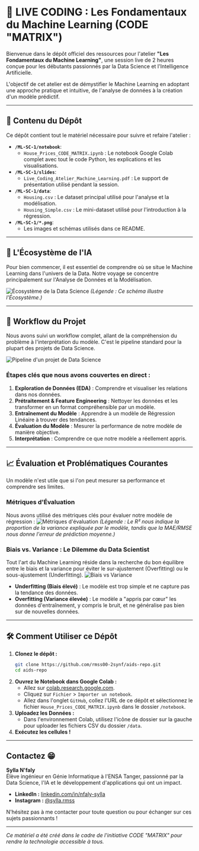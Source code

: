 # 🚀 LIVE CODING : Les Fondamentaux du Machine Learning (CODE "MATRIX")

Bienvenue dans le dépôt officiel des ressources pour l'atelier **"Les Fondamentaux du Machine Learning"**, une session live de 2 heures conçue pour les débutants passionnés par la Data Science et l'Intelligence Artificielle.

L'objectif de cet atelier est de démystifier le Machine Learning en adoptant une approche pratique et intuitive, de l'analyse de données à la création d'un modèle prédictif.

---

## 🎯 Contenu du Dépôt

Ce dépôt contient tout le matériel nécessaire pour suivre et refaire l'atelier :

*   **`/ML-SC-1/notebook`**:
    *   `House_Prices_CODE_MATRIX.ipynb` : Le notebook Google Colab complet avec tout le code Python, les explications et les visualisations.
*   **`/ML-SC-1/slides`**:
    *   `Live_Coding_Atelier_Machine_Learning.pdf` : Le support de présentation utilisé pendant la session.
*   **`/ML-SC-1/data`**:
    *   `Housing.csv` : Le dataset principal utilisé pour l'analyse et la modélisation.
    *   `Housing_Simple.csv` : Le mini-dataset utilisé pour l'introduction à la régression.
*   **`/ML-SC-1/*.png`**:
    *   Les images et schémas utilisés dans ce README.

---

## 🔬 L'Écosystème de l'IA

Pour bien commencer, il est essentiel de comprendre où se situe le Machine Learning dans l'univers de la Data. Notre voyage se concentre principalement sur l'Analyse de Données et la Modélisation.

![Écosystème de la Data Science](/ML-SC-1/ECO-SYS.png)
*(Légende : Ce schéma illustre l'Écosystème.)*

---

## 🔧 Workflow du Projet

Nous avons suivi un workflow complet, allant de la compréhension du problème à l'interprétation du modèle. C'est le pipeline standard pour la plupart des projets de Data Science.

![Pipeline d'un projet de Data Science](/ML-SC-1/machine-learning-pipeline.png)

### Étapes clés que nous avons couvertes en direct :
1.  **Exploration de Données (EDA)** : Comprendre et visualiser les relations dans nos données.
2.  **Prétraitement & Feature Engineering** : Nettoyer les données et les transformer en un format compréhensible par un modèle.
3.  **Entraînement du Modèle** : Apprendre à un modèle de Régression Linéaire à trouver des tendances.
4.  **Évaluation du Modèle** : Mesurer la performance de notre modèle de manière objective.
5.  **Interprétation** : Comprendre ce que notre modèle a réellement appris.

---

## 📈 Évaluation et Problématiques Courantes

Un modèle n'est utile que si l'on peut mesurer sa performance et comprendre ses limites.

### Métriques d'Évaluation
Nous avons utilisé des métriques clés pour évaluer notre modèle de régression :
![Métriques d'évaluation](/ML-SC-1/EVALUATION.png)
*(Légende : Le R² nous indique la proportion de la variance expliquée par le modèle, tandis que la MAE/RMSE nous donne l'erreur de prédiction moyenne.)*

### Biais vs. Variance : Le Dilemme du Data Scientist
Tout l'art du Machine Learning réside dans la recherche du bon équilibre entre le biais et la variance pour éviter le sur-ajustement (Overfitting) ou le sous-ajustement (Underfitting).
![Biais vs Variance](/ML-SC-1/FITING-PROB.png)
*   **Underfitting (Biais élevé)** : Le modèle est trop simple et ne capture pas la tendance des données.
*   **Overfitting (Variance élevée)** : Le modèle a "appris par cœur" les données d'entraînement, y compris le bruit, et ne généralise pas bien sur de nouvelles données.

---

## 🛠️ Comment Utiliser ce Dépôt

1.  **Clonez le dépôt :**
    ```bash
    git clone https://github.com/rmss00-2synf/aids-repo.git
    cd aids-repo
    ```
2.  **Ouvrez le Notebook dans Google Colab :**
    *   Allez sur [colab.research.google.com](https://colab.research.google.com).
    *   Cliquez sur `Fichier` > `Importer un notebook`.
    *   Allez dans l'onglet `GitHub`, collez l'URL de ce dépôt et sélectionnez le fichier `House_Prices_CODE_MATRIX.ipynb` dans le dossier `/notebook`.
3.  **Uploadez les Données :**
    *   Dans l'environnement Colab, utilisez l'icône de dossier sur la gauche pour uploader les fichiers CSV du dossier `/data`.
4.  **Exécutez les cellules !**

---

## Contactez 😁

**Sylla N'faly**  
Élève ingénieur en Génie Informatique à l'ENSA Tanger, passionné par la Data Science, l'IA et le développement d'applications qui ont un impact.

*   **LinkedIn :** [linkedin.com/in/nfaly-sylla](https://linkedin.com/in/8sylla)
*   **Instagram :** [@sylla.rmss](https://www.instagram.com/8sylla/)

N'hésitez pas à me contacter pour toute question ou pour échanger sur ces sujets passionnants !

---
*Ce matériel a été créé dans le cadre de l'initiative CODE "MATRIX" pour rendre la technologie accessible à tous.*
